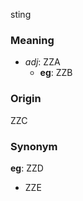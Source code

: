sting
### Meaning
+ _adj_: ZZA
    + __eg__: ZZB

### Origin

ZZC

### Synonym

__eg__: ZZD

+ ZZE


